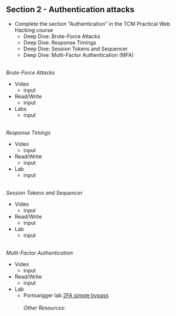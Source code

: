 ## **Section 2 - Authentication attacks** <br>
- Complete the section "Authentication" in the TCM Practical Web Hacking course
  - Deep Dive: Brute-Force Attacks
  - Deep Dive: Response Timings
  - Deep Dive: Session Tokens and Sequencer
  - Deep Dive: Multi-Factor Authentication (MFA)
<br><br>

*Brute-Force Attacks*
- Video
   - input
- Read/Write
   - input
- Labs
   - input
<br><br>

*Response Timings*
- Video
   - input
- Read/Write
   - input
- Lab
   - input
<br><br>

*Session Tokens and Sequencer*
- Video
   - input
- Read/Write
   - input
- Lab
  - input
<br><br>

*Multi-Factor Authentication* <br>
- Video
   - input
- Read/Write
   - input
- Lab
  - Portswigger lab <a href="https://portswigger.net/web-security/authentication/multi-factor">2FA simple bypass</a>
<br><br>
*Other Resources:* <br>

